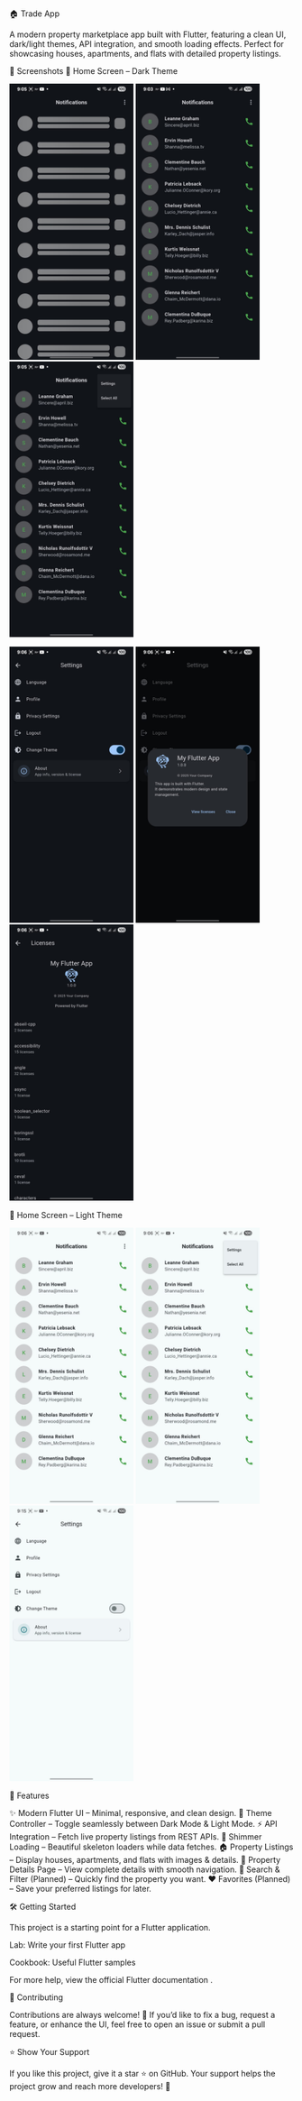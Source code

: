 🏠 Trade App

A modern property marketplace app built with Flutter, featuring a clean UI, dark/light themes, API integration, and smooth loading effects. Perfect for showcasing houses, apartments, and flats with detailed property listings.

📱 Screenshots
🏡 Home Screen – Dark Theme
<p float="left"> <img src="screenshots/1.jpeg" alt="Home Screen 1" width="220"/> <img src="screenshots/2.jpeg" alt="Home Screen 2" width="220"/> <img src="screenshots/3.jpeg" alt="Home Screen 3" width="220"/> </p> <p float="left"> <img src="screenshots/4.jpeg" alt="Details Screen 1" width="220"/> <img src="screenshots/5.jpeg" alt="Details Screen 1" width="220"/> <img src="screenshots/6.jpeg" alt="Details Screen 2" width="220"/> </p>
🏡 Home Screen – Light Theme
<p float="left"> <img src="screenshots/7.jpeg" alt="Home Screen 1" width="220"/> <img src="screenshots/8.jpeg" alt="Home Screen 2" width="220"/> <img src="screenshots/10.jpeg" alt="Home Screen 3" width="220"/> </p>
🚀 Features

✨ Modern Flutter UI – Minimal, responsive, and clean design.
🌙 Theme Controller – Toggle seamlessly between Dark Mode & Light Mode.
⚡ API Integration – Fetch live property listings from REST APIs.
💫 Shimmer Loading – Beautiful skeleton loaders while data fetches.
🏠 Property Listings – Display houses, apartments, and flats with images & details.
📖 Property Details Page – View complete details with smooth navigation.
🔎 Search & Filter (Planned) – Quickly find the property you want.
❤️ Favorites (Planned) – Save your preferred listings for later.

🛠️ Getting Started

This project is a starting point for a Flutter application.

Lab: Write your first Flutter app

Cookbook: Useful Flutter samples

For more help, view the official Flutter documentation
.

🤝 Contributing

Contributions are always welcome! 🎉
If you’d like to fix a bug, request a feature, or enhance the UI, feel free to open an issue or submit a pull request.

⭐ Show Your Support

If you like this project, give it a star ⭐ on GitHub.
Your support helps the project grow and reach more developers! 🚀
